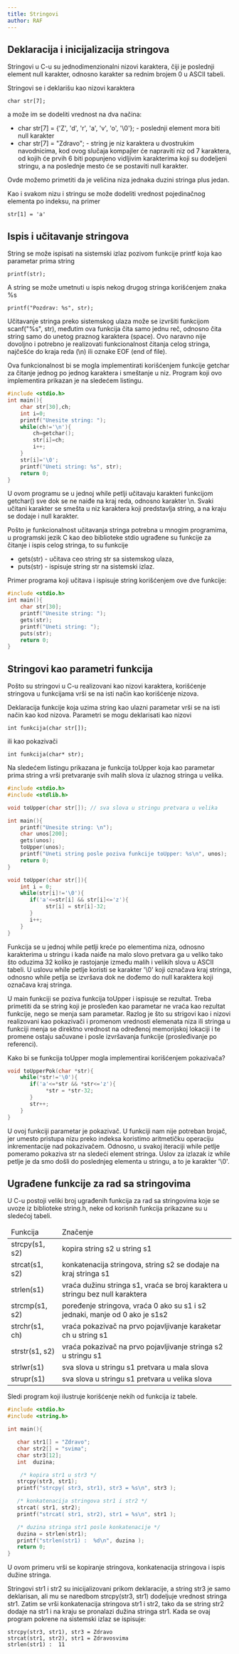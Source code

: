 ```yaml
---
title: Stringovi
author: RAF
---
```


## Deklaracija i inicijalizacija stringova

Stringovi u C-u su jednodimenzionalni nizovi karaktera, čiji je poslednji element null karakter, odnosno karakter sa rednim brojem 0 u ASCII tabeli. 

Stringovi se i deklarišu kao nizovi karaktera

```
char str[7];
```
a može im se dodeliti vrednost na dva načina:

<ul>
<li>char str[7] = {'Z', 'd', 'r', 'a', 'v', 'o', '\0'};  -  poslednji element mora biti null karakter</li>
<li>char str[7] = "Zdravo"; - string je niz karaktera u dvostrukim navodnicima, kod ovog slučaja kompajler će napraviti niz od 7 karaktera,   od kojih će prvih 6 biti popunjeno vidljivim karakterima koji su dodeljeni stringu, a na poslednje mesto će se postaviti null karakter.</li>  
</ul>

Ovde možemo primetiti da je veličina niza jednaka duzini stringa plus jedan. 

Kao i svakom nizu i stringu se može dodeliti vrednost pojedinačnog elementa po indeksu, na primer

```
str[1] = 'a'
```

## Ispis i učitavanje stringova

String se može ispisati na sistemski izlaz pozivom funkcije printf koja kao parametar prima string

```
printf(str);
```
A string se može umetnuti u ispis nekog drugog stringa korišćenjem znaka %s

```
printf("Pozdrav: %s", str);
```
Učitavanje stringa preko sistemskog ulaza može se izvršiti funkcijom scanf("%s", str), međutim ova funkcija čita samo jednu reč, odnosno čita string samo do unetog praznog karaktera (space). Ovo naravno nije dovoljno i potrebno je realizovati funkcionalnost čitanja celog stringa, najčešće do kraja reda (\n) ili oznake EOF (end of file). 

Ova funkcionalnost bi se mogla implementirati korišćenjem funkcije getchar za čitanje jednog po jednog karaktera i smeštanje u niz. Program koji ovo implementira prikazan je na sledećem listingu. 
```c
#include <stdio.h>
int main(){
    char str[30],ch;
    int i=0;
    printf("Unesite string: ");
    while(ch!='\n'){
        ch=getchar();
        str[i]=ch;
        i++;
    }
    str[i]='\0';
    printf("Uneti string: %s", str);
    return 0;
}
```
U ovom programu se u jednoj while petlji učitavaju karakteri funkcijom getchar() sve dok se ne naiđe na kraj reda, odnosno karakter \n. Svaki učitani karakter se smešta u niz karaktera koji predstavlja string, a na kraju se dodaje i null karakter. 

Pošto je funkcionalnost učitavanja stringa potrebna u mnogim programima, u programski jezik C kao deo biblioteke stdio ugrađene su funkcije za čitanje i ispis celog stringa, to su funkcije 

<ul>
<li>gets(str) - učitava ceo string str sa sistemskog ulaza,</li> 
<li>puts(str) - ispisuje string str na sistemski izlaz.</li>
</ul>

Primer programa koji učitava i ispisuje string korišćenjem ove dve funkcije:

```c
#include <stdio.h>
int main(){
    char str[30];    
    printf("Unesite string: ");
    gets(str);
    printf("Uneti string: ");
    puts(str);
    return 0;
}
```
## Stringovi kao parametri funkcija

Pošto su stringovi u C-u realizovani kao nizovi karaktera, korišćenje stringova u funkcijama vrši se na isti način kao korišćenje nizova. 

Deklaracija funkcije koja uzima string kao ulazni parametar vrši se na isti način kao kod nizova. Parametri se mogu deklarisati kao nizovi

```
int funkcija(char str[]);
```

ili kao pokazivači 

```
int funkcija(char* str);
```

Na sledećem listingu prikazana je funkcija toUpper koja kao parametar prima string a vrši pretvaranje svih malih slova iz ulaznog stringa u velika. 

```c
#include <stdio.h>
#include <stdlib.h>

void toUpper(char str[]); // sva slova u stringu pretvara u velika

int main(){
    printf("Unesite string: \n");
    char unos[200];
    gets(unos);
    toUpper(unos);
    printf("Uneti string posle poziva funkcije toUpper: %s\n", unos);
    return 0;
}

void toUpper(char str[]){
    int i = 0;
    while(str[i]!='\0'){
       if('a'<=str[i] && str[i]<='z'){
            str[i] = str[i]-32;
       }
       i++;
    }
}

```

Funkcija se u jednoj while petlji kreće po elementima niza, odnosno karakterima u stringu i kada naiđe na malo slovo pretvara ga u veliko tako što oduzima 32 koliko je rastojanje između malih i velikih slova u ASCII tabeli. U uslovu while petlje koristi se karakter '\0' koji označava kraj stringa, odnosno while petlja se izvršava dok ne dođemo do null karaktera koji označava kraj stringa. 

U main funkciji se poziva funkcija toUpper i ispisuje se rezultat. Treba primetiti da se string koji je prosleđen kao parametar ne vraća kao rezultat funkcije, nego se menja sam parametar. Razlog je što su strigovi kao i nizovi realizovani kao pokazivači i promenom vrednosti elemenata niza ili stringa u funkciji menja se direktno vrednost na određenoj memorijskoj lokaciji i te promene ostaju sačuvane i posle izvršavanja funkcije (prosleđivanje po referenci). 

Kako bi se funkcija toUpper mogla implementirai korišćenjem pokazivača? 

```c
void toUpperPok(char *str){
    while(*str!='\0'){
       if('a'<=*str && *str<='z'){
            *str = *str-32;
       }
       str++;
    }
}
```
U ovoj funkciji parametar je pokazivač. U funkciji nam nije potreban brojač, jer umesto pristupa nizu preko indeksa koristimo aritmetičku operaciju inkrementacije nad pokazivačem. Odnosno, u svakoj iteraciji while petlje pomeramo pokaziva str na sledeći element stringa. Uslov za izlazak iz while petlje je da smo došli do poslednjeg elementa u stringu, a to je karakter '\0'. 

## Ugrađene funkcije za rad sa stringovima

U C-u postoji veliki broj ugrađenih funkcija za rad sa stringovima koje se uvoze iz biblioteke string.h, neke od korisnih funkcija prikazane su u sledećoj tabeli. 

<table>
<thead><td>Funkcija</td><td>Značenje</td></thead>
<tr><td>strcpy(s1, s2)</td><td>kopira string s2 u string s1</td></tr>
<tr><td>strcat(s1, s2)</td><td>konkatenacija stringova, string s2 se dodaje na kraj stringa s1</td><tr>
<tr><td>strlen(s1)</td><td>vraća dužinu stringa s1, vraća se broj karaktera u stringu bez null karaktera</td></tr>
<tr><td>strcmp(s1, s2)</td><td>poređenje stringova, vraća 0 ako su s1 i s2 jednaki, manje od 0 ako je s1<s2 i veće od 0 ako je s1>s2</td></tr>
<tr><td>strchr(s1, ch)</td><td>vraća pokazivač na prvo pojavljivanje karaketar ch u string s1</td></tr>
<tr><td>strstr(s1, s2)</td><td>vraća pokazivač na prvo pojavljivanje stringa s2 u stringu s1</td></tr>
<tr><td>strlwr(s1)</td><td>sva slova u stringu s1 pretvara u mala slova</td></tr>
<tr><td>strupr(s1)</td><td>sva slova u stringu s1 pretvara u velika slova</td></tr>
</table>

Sledi program koji ilustruje korišćenje nekih od funkcija iz tabele.

```c
#include <stdio.h>
#include <string.h>

int main(){

   char str1[] = "Zdravo";
   char str2[] = "svima";
   char str3[12];
   int  duzina;

    /* kopira str1 u str3 */
   strcpy(str3, str1);
   printf("strcpy( str3, str1), str3 = %s\n", str3 );

   /* konkatenacija stringova str1 i str2 */
   strcat( str1, str2);
   printf("strcat( str1, str2), str1 = %s\n", str1 );

   /* duzina stringa str1 posle konkatenacije */
   duzina = strlen(str1);
   printf("strlen(str1) :  %d\n", duzina );
   return 0;
}
```

U ovom primeru vrši se kopiranje stringova, konkatenacija stringova i ispis dužine stringa. 

Stringovi str1 i str2 su inicijalizovani prikom deklaracije, a string str3 je samo deklarisan, ali mu se naredbom strcpy(str3, str1) dodeljuje vrednost stringa str1. Zatim se vrši konkatenacija stringova str1 i str2, tako da se string str2 dodaje na str1 i na kraju se pronalazi dužina stringa str1. Kada se ovaj program pokrene na sistemski izlaz se ispisuje:

```
strcpy(str3, str1), str3 = Zdravo
strcat(str1, str2), str1 = Zdravosvima
strlen(str1) :  11
```




